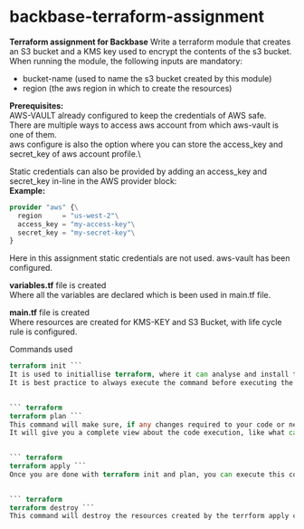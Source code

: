 # backbase-terraform-assignment
**Terraform assignment for Backbase**
Write a terraform module that creates an S3 bucket and a KMS key used to encrypt the
contents of the s3 bucket. When running the module, the following inputs are mandatory:
- bucket-name (used to name the s3 bucket created by this module)
- region (the aws region in which to create the resources)

**Prerequisites:**\
AWS-VAULT already configured to keep the credentials of AWS safe.\
There are multiple ways to access aws account from which aws-vault is one of them.\
aws configure is also the option where you can store the access_key and secret_key of aws account profile.\

Static credentials can also be provided by adding an access_key and secret_key in-line in the AWS provider block:\
**Example:** 

```terraform
provider "aws" {\
  region     = "us-west-2"\
  access_key = "my-access-key"\
  secret_key = "my-secret-key"\
}
```

Here in this assignment static credentials are not used. aws-vault has been configured.

**variables.tf** file is created\
Where all the variables are declared which is been used in main.tf file.

**main.tf** file is created\
Where resources are created for KMS-KEY and S3 Bucket, with life cycle rule is configured.

Commands used

``` terraform  
terraform init ```  
It is used to initiallise terraform, where it can analyse and install the plugins if required in the code.\
It is best practice to always execute the command before executing the code.
                   

``` terraform  
terraform plan ```
This command will make sure, if any changes required to your code or need to destroy an element.\
It will give you a complete view about the code execution, like what can be the output of the code.
                   

``` terraform  
terraform apply ```
Once you are done with terraform init and plan, you can execute this command so that it will apply the terraform file you have created and execute all the resources accordingly.
                    

``` terraform  
terraform destroy ```
This command will destroy the resources created by the terrform apply command.

